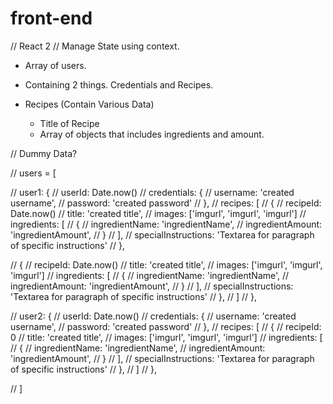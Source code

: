 # front-end

// React 2 //
Manage State using context.
 - Array of users.
 - Containing 2 things. Credentials and Recipes.

 - Recipes (Contain Various Data)
    - Title of Recipe
    - Array of objects that includes ingredients and amount.



// Dummy Data?

// users = [

//   user1: {
//       userId: Date.now()
//       credentials: {
//           username: 'created username',
//           password: 'created password'
//       },
//       recipes: [
//           {
//               recipeId: Date.now()
//               title: 'created title',
//               images: ['imgurl', 'imgurl', 'imgurl']
//               ingredients: [
//                   {
//                   ingredientName: 'ingredientName',
//                   ingredientAmount: 'ingredientAmount',
//                   }
//               ],
//               specialInstructions: 'Textarea for paragraph of specific instructions'
//           },

//           {
//             recipeId: Date.now()
//             title: 'created title',
//             images: ['imgurl', 'imgurl', 'imgurl']
//             ingredients: [
//                 {
//                 ingredientName: 'ingredientName',
//                 ingredientAmount: 'ingredientAmount',
//                 }
//             ],
//             specialInstructions: 'Textarea for paragraph of specific instructions'
//         },
//       ]
//   },

//   user2: {
//       userId: Date.now()
//       credentials: {
//           username: 'created username',
//           password: 'created password'
//       },
//       recipes: [
//           {
//               recipeId: 0
//               title: 'created title',
//               images: ['imgurl', 'imgurl', 'imgurl']
//               ingredients: [
//                   {
//                   ingredientName: 'ingredientName',
//                   ingredientAmount: 'ingredientAmount',
//                   }
//               ],
//               specialInstructions: 'Textarea for paragraph of specific instructions'
//           },
//       ]
//   },

// ]

